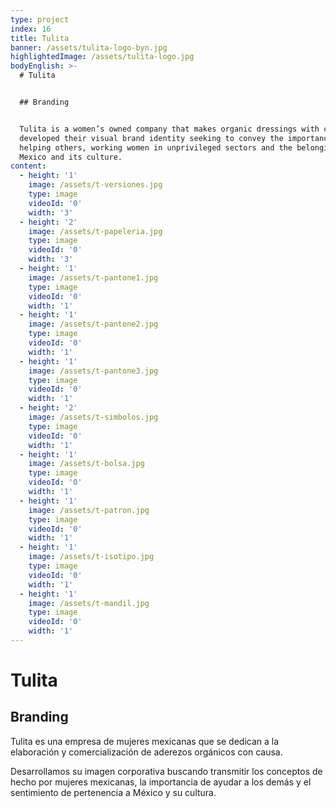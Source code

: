 ```yaml
---
type: project
index: 16
title: Tulita
banner: /assets/tulita-logo-byn.jpg
highlightedImage: /assets/tulita-logo.jpg
bodyEnglish: >-
  # Tulita


  ## Branding


  Tulita is a women’s owned company that makes organic dressings with cause. We
  developed their visual brand identity seeking to convey the importance of
  helping others, working women in unprivileged sectors and the belonging to
  Mexico and its culture.
content:
  - height: '1'
    image: /assets/t-versiones.jpg
    type: image
    videoId: '0'
    width: '3'
  - height: '2'
    image: /assets/t-papeleria.jpg
    type: image
    videoId: '0'
    width: '3'
  - height: '1'
    image: /assets/t-pantone1.jpg
    type: image
    videoId: '0'
    width: '1'
  - height: '1'
    image: /assets/t-pantone2.jpg
    type: image
    videoId: '0'
    width: '1'
  - height: '1'
    image: /assets/t-pantone3.jpg
    type: image
    videoId: '0'
    width: '1'
  - height: '2'
    image: /assets/t-simbolos.jpg
    type: image
    videoId: '0'
    width: '1'
  - height: '1'
    image: /assets/t-bolsa.jpg
    type: image
    videoId: '0'
    width: '1'
  - height: '1'
    image: /assets/t-patron.jpg
    type: image
    videoId: '0'
    width: '1'
  - height: '1'
    image: /assets/t-isotipo.jpg
    type: image
    videoId: '0'
    width: '1'
  - height: '1'
    image: /assets/t-mandil.jpg
    type: image
    videoId: '0'
    width: '1'
---
```

# Tulita

## Branding

Tulita es una empresa de mujeres mexicanas que se dedican a la elaboración y comercialización de aderezos orgánicos con causa. 

Desarrollamos su imagen corporativa buscando transmitir los conceptos de hecho por mujeres mexicanas, la importancia de ayudar a los demás y el sentimiento de pertenencia a México y su cultura.
